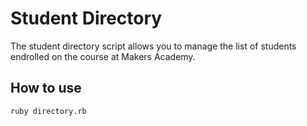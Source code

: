 Student Directory 
=================

The student directory script allows you to manage the list of students endrolled on the course at Makers Academy.

How to use
-----------

```shell
ruby directory.rb
```
